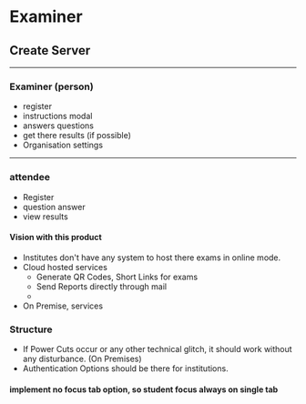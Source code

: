 # Examiner

## Create Server

---

### Examiner (person)

- register
- instructions modal
- answers questions
- get there results (if possible)
- Organisation settings

---

### attendee

- Register
- question answer
- view results

#### Vision with this product

- Institutes don't have any system to host there exams in online mode.
- Cloud hosted services
  - Generate QR Codes, Short Links for exams
  - Send Reports directly through mail
  -
- On Premise, services

### Structure

- If Power Cuts occur or any other technical glitch, it should work without any disturbance. (On Premises)
- Authentication Options should be there for institutions.

#### implement no focus tab option, so student focus always on single tab
